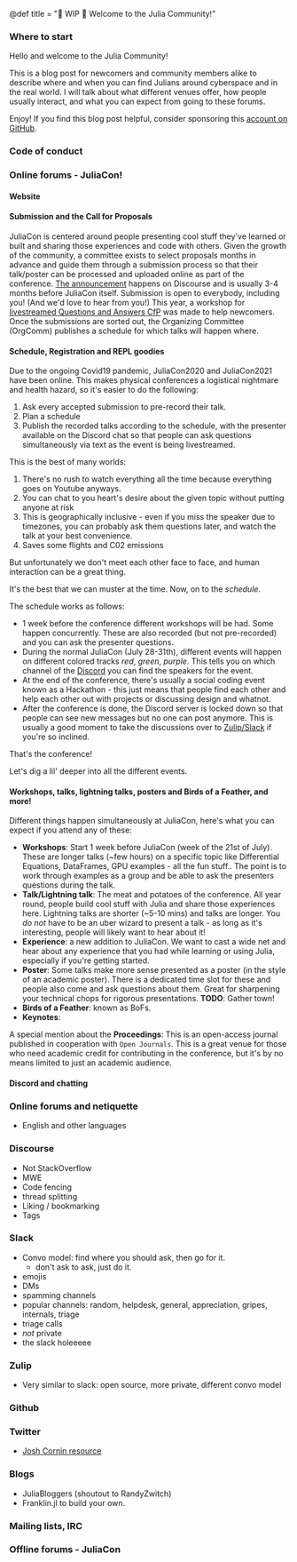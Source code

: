 @def title = "🚧 WIP 🚧 Welcome to the Julia Community!"

### Where to start

Hello and welcome to the Julia Community!

This is a blog post for newcomers and community members alike to describe where and when you can find Julians around cyberspace and in the real world. I will talk about what different venues offer, how people usually interact, and what you can expect from going to these forums.

Enjoy! If you find this blog post helpful, consider sponsoring this [account on GitHub](https://github.com/sponsors/miguelraz).

### Code of conduct
### Online forums - JuliaCon!

#### Website
#### Submission and the Call for Proposals
JuliaCon is centered around people presenting cool stuff they've learned or built and sharing those experiences and code with others. Given the growth of the community, a committee exists to select proposals months in advance and guide them through a submission process so that their talk/poster can be processed and uploaded online as part of the conference. [The announcement](https://discourse.julialang.org/t/juliacon-2021-cfp-closes-mar-31st-2021/54355) happens on Discourse and is usually 3-4 months before JuliaCon itself. Submission is open to everybody, including you! (And we'd love to hear from you!) This year, a workshop for [livestreamed Questions and Answers CfP](https://www.youtube.com/watch?v=ou03SfY8lNo) was made to help newcomers. Once the submissions are sorted out, the Organizing Committee (OrgComm) publishes a schedule for which talks will happen where.

#### Schedule, Registration and REPL goodies

Due to the ongoing Covid19 pandemic, JuliaCon2020 and JuliaCon2021 have been online. This makes physical conferences a logistical nightmare and health hazard, so it's easier to do the following:
1. Ask every accepted submission to pre-record their talk.
2. Plan a schedule
3. Publish the recorded talks according to the schedule, with the presenter available on the Discord chat so that people can ask questions simultaneously via text as the event is being livestreamed.

This is the best of many worlds:
1. There's no rush to watch everything all the time because everything goes on Youtube anyways.
2. You can chat to you heart's desire about the given topic without putting anyone at risk
3. This is geographically inclusive - even if you miss the speaker due to timezones, you can probably ask them questions later, and watch the talk at your best convenience. 
4. Saves some flights and C02 emissions

But unfortunately we don't meet each other face to face, and human interaction can be a great thing.

It's the best that we can muster at the time. Now, on to the *schedule*.

The schedule works as follows:
- 1 week before the conference different workshops will be had. Some happen concurrently. These are also recorded (but not pre-recorded) and you can ask the presenter questions.
- During the normal JuliaCon (July 28-31th), different events will happen on different colored tracks *red*, *green*, *purple*. This tells you on which channel of the [Discord](https://discord.com/channels/709438882504245358/732264144056615046) you can find the speakers for the event.
- At the end of the conference, there's usually a social coding event known as a Hackathon - this just means that people find each other and help each other out with projects or discussing design and whatnot.
- After the conference is done, the Discord server is locked down so that people can see new messages but no one can post anymore. This is usually a good moment to take the discussions over to [Zulip/Slack](https://julialang.zulipchat.com/#narrow/stream/265470-advent-of-code) if you're so inclined.

That's the conference! 

Let's dig a lil' deeper into all the different events.

#### Workshops, talks, lightning talks, posters and Birds of a Feather, and more!

Different things happen simultaneously at JuliaCon, here's what you can expect if you attend any of these:
- **Workshops**: Start 1 week before JuliaCon (week of the 21st of July). These are longer talks (~few hours) on a specific topic like Differential Equations, DataFrames, GPU examples - all the fun stuff.. The point is to work through examples as a group and be able to ask the presenters questions during the talk.
- **Talk/Lightning talk**: The meat and potatoes of the conference. All year round, people build cool stuff with Julia and share those experiences here. Lightning talks are shorter (~5-10 mins) and talks are longer. You _do not_ have to be an uber wizard to present a talk - as long as it's interesting, people will likely want to hear about it!
- **Experience**: a new addition to JuliaCon. We want to cast a wide net and hear about any experience that you had while learning or using Julia, especially if you're getting started.
- **Poster**: Some talks make more sense presented as a poster (in the style of an academic poster). There is a dedicated time slot for these and people also come and ask questions about them. Great for sharpening your technical chops for rigorous presentations. 
**TODO**: Gather town!
- **Birds of a Feather**: known as BoFs.
- **Keynotes**:

A special mention about the **Proceedings**: This is an open-access journal published in cooperation with `Open Journals`. This is a great venue for those who need academic credit for contributing in the conference, but it's by no means limited to just an academic audience.

#### Discord and chatting

### Online forums and netiquette
- English and other languages
### Discourse
- Not StackOverflow
- MWE
- Code fencing
- thread splitting
- Liking / bookmarking
- Tags 
### Slack
- Convo model: find where you should ask, then go for it.
  - don't ask to ask, just do it.
- emojis
- DMs
- spamming channels
- popular channels: random, helpdesk, general, appreciation, gripes, internals, triage
- triage calls
- *not* private
- the slack holeeeee
### Zulip
- Very similar to slack: open source, more private, different convo model
### Github
### Twitter
- [Josh Cornin resource](https://docs.google.com/document/d/1b7P71-OjEt5dHlgKEf9EbUBTkXRVrpDQaz7giXUd3n4/edit)
### Blogs
- JuliaBloggers (shoutout to RandyZwitch)
- Franklin.jl to build your own.
### Mailing lists, IRC
### Offline forums - JuliaCon
